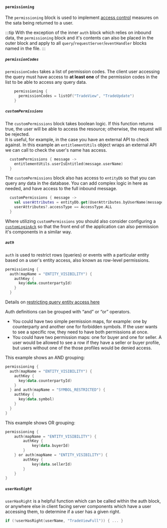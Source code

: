 #### `permissioning`

The `permissioning` block is used to implement [access control](/develop/server-capabilities/access-control/) measures on the sata being returned to a user.

:::tip
With the exception of the inner `auth` block which relies on inbound data, the `permissioning` block and it's contents can also be placed in the outer block and apply to all `query`/`requestServer`/`eventHandler` blocks named in the file.
:::

##### `permissionCodes`

`permissionCodes` takes a list of permission codes. The client user accessing the query must have access to **at least one** of the permission codes in the list to be able to access any query data.

```kotlin
    permissioning {
      permissionCodes = listOf("TradeView", "TradeUpdate")
    }
```

##### `customPermissions`

The `customPermissions` block takes boolean logic. If this function returns true, the user will be able to access the resource; otherwise, the request will be rejected.  
It is useful, for example, in the case you have an external API to check against. In this example an `entitlementUtils` object wraps an external API we can call to check the user's name has access.

```kotlin
  customPermissions { message ->
    entitlementUtils.userIsEntitled(message.userName)
  }
```

The `customPermissions` block also has access to `entityDb` so that you can query any data in the database. You can add complex logic in here as needed, and have access to the full inbound message.

```kotlin
  customPermissions { message ->
    val userAttributes = entityDb.get(UserAttributes.byUserName(message.userName))
    userAttributes?.accessType == AccessType.ALL
  }
```

Where utilizing `customPermissions` you should also consider configuring a [`customLoginAck`](/develop/server-capabilities/access-control/authentication/#customloginack) so that the front end of the application can also permission it's components in a similar way.


##### `auth`

`auth` is used to restrict rows (queries) or events with a particular entity based on a user's entity access, also known as row-level permissions.

```kotlin
permissioning {
  auth(mapName = "ENTITY_VISIBILITY") {
    authKey {
      key(data.counterpartyId)
    }
  }
```

Details on [restricting query entity access here](/develop/server-capabilities/access-control/authorization/#entity-access)

Auth definitions can be grouped with “and” or “or” operators.
- You could have two simple permission maps, for example: one by counterparty and another one for forbidden symbols. If the user wants to see a specific row, they need to have both permissions at once.
- You could have two permission maps: one for buyer and one for seller. A user would be allowed to see a row if they have a seller or buyer profile, but users without one of the those profiles would be denied access.

This example shows an AND grouping:

```kotlin
permissioning {
  auth(mapName = "ENTITY_VISIBILITY") {
    authKey {
      key(data.counterpartyId)
    }
  } and auth(mapName = "SYMBOL_RESTRICTED") {
    authKey {
      key(data.symbol)
    }
  }
}
```

This example shows OR grouping:

```kotlin
permissioning {
    auth(mapName = "ENTITY_VISIBILITY") {
        authKey {
            key(data.buyerId)
        }
    } or auth(mapName = "ENTITY_VISIBILITY") {
        authKey {
            key(data.sellerId)
        }
    }
}
```

##### `userHasRight`

`userHasRight` is a helpful function which can be called within the auth block, or anywhere else in client facing server components which have a user accessing them, to determine if a user has a given right.

```kotlin
if (!userHasRight(userName, "TradeViewFull")) { ... }
```

